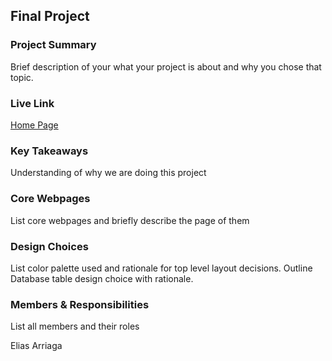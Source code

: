 ## Final Project

### Project Summary

Brief description of your what your project is about and why you chose that topic.

### Live Link

[Home Page](https://url.com)

### Key Takeaways

Understanding of why we are doing this project

### Core Webpages

List core webpages and briefly describe the page of them

### Design Choices

List color palette used and rationale for top level layout decisions. Outline Database table design choice with rationale.

### Members & Responsibilities

List all members and their roles

Elias Arriaga
